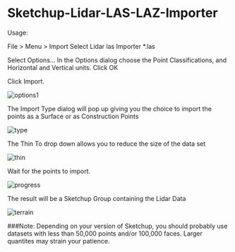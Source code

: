 # Sketchup-Lidar-LAS-LAZ-Importer
Usage:

File > Menu > Import
Select Lidar las Importer *.las

Select Options...
In the Options dialog choose the Point Classifications, and Horizontal and Vertical units. Click OK

Click Import.

![options1](https://user-images.githubusercontent.com/88683212/136084172-1bb84b37-641b-45fa-88e8-62b19ead15fd.jpg)

The Import Type dialog will pop up giving you the choice to import the points as a Surface or as Construction Points

![type](https://user-images.githubusercontent.com/88683212/136083231-51d76a44-04ba-4202-b9d3-174650e0f284.jpg)

The Thin To drop down allows you to reduce the size of the data set

![thin](https://user-images.githubusercontent.com/88683212/136083238-5bad782e-5a9b-4497-a290-c551c506cf32.jpg)

Wait for the points to import.

![progress](https://user-images.githubusercontent.com/88683212/136086209-8c2231e6-04f3-402c-80d9-03b62a407359.png)

The result will be a Sketchup Group containing the Lidar Data

![terrain](https://user-images.githubusercontent.com/88683212/136083260-4c448c8d-e9ee-40b9-9f27-cacfe13d88dd.jpg)

###Note:  Depending on your version of Sketchup, you should probably use datasets with less than 50,000 points and/or 100,000 faces. Larger quantites may strain your patience.



